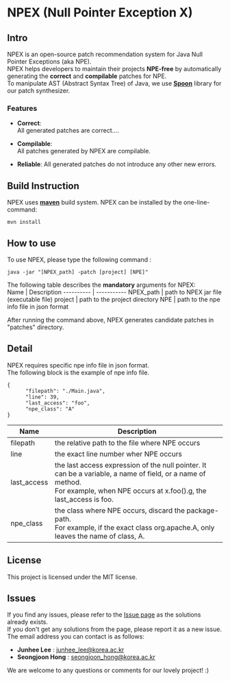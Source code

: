 # NPEX (Null Pointer Exception X)

## Intro

NPEX is an open-source patch recommendation system for Java Null Pointer Exceptions (aka NPE).  
NPEX helps developers to maintain their projects **NPE-free** by automatically generating the **correct** and **compilable** patches for NPE.  
To manipulate AST (Abstract Syntax Tree) of Java, we use [**Spoon**](https://github.com/INRIA/spoon) library for our patch synthesizer.  



### Features
* **Correct**:  
All generated patches are correct....

* **Compilable**:  
All patches generated by NPEX are compilable.  

* **Reliable**:
All generated patches do not introduce any other new errors. 


## Build Instruction

NPEX uses [**maven**](https://maven.apache.org) build system. NPEX can be installed by the one-line-command:
```
mvn install
```

## How to use
To use NPEX, please type the following command :
```
java -jar "[NPEX_path] -patch [project] [NPE]"
````

The following table describes the **mandatory** arguments for NPEX:  
Name       | Description
---------- | -----------
NPEX_path  | path to NPEX jar file (executable file)
project    | path to the project directory
NPE        | path to the npe info file in json format

After running the command above, NPEX generates candidate patches in "patches" directory.


## Detail

NPEX requires specific npe info file in json format.  
The following block is the example of npe info file.

```
{
      "filepath": "./Main.java",
      "line": 39,
      "last_access": "foo", 
      "npe_class": "A"
}
```

Name        | Description
----------- | -----------
filepath    | the relative path to the file where NPE occurs
line        | the exact line number wher NPE occurs
last_access | the last access expression of the null pointer. It can be a variable, a name of field, or a name of method.<br> For example, when NPE occurs at x.foo().g, the last_access is foo.
npe_class   | the class where NPE occurs, discard the package-path.<br>For example, if the exact class org.apache.A, only leaves the name of class, A.

     
## License
This project is licensed under the MIT license.

## Issues
If you find any issues, please refer to the [Issue page](https://github.com/kupl/npex/issues) as the solutions already exists.  
If you don't get any solutions from the page, please report it as a new issue.  
The email address you can contact is as follows:  

* **Junhee Lee** : junhee_lee@korea.ac.kr
* **Seongjoon Hong** : seongjoon_hong@korea.ac.kr

We are welcome to any questions or comments for our lovely project! :)


